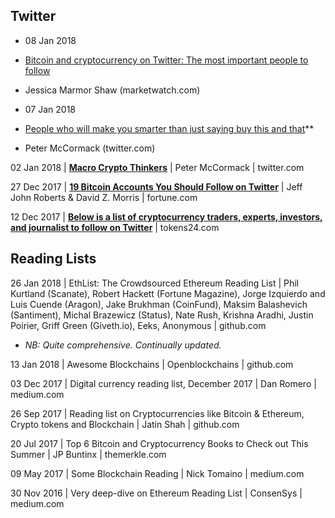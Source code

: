 
## Twitter

- 08 Jan 2018
- [Bitcoin and cryptocurrency on Twitter: The most important people to follow](https://www.marketwatch.com/story/bitcoin-and-cryptocurrency-on-twitter-the-most-important-people-to-follow-2017-12-04) 
- Jessica Marmor Shaw (marketwatch.com)

- 07 Jan 2018
- [People who will make you smarter than just saying buy this and that](https://twitter.com/search?q=twobitidiot%20realist&src=typd)** 
- Peter McCormack (twitter.com)

02 Jan 2018 | **[Macro Crypto Thinkers](https://twitter.com/whatbitcoindid/status/948227096316346368)** | Peter McCormack | twitter.com 

27 Dec 2017 | **[19 Bitcoin Accounts You Should Follow on Twitter](http://fortune.com/2017/12/27/bitcoin-twitter/)** | Jeff John Roberts & David Z. Morris | fortune.com

12 Dec 2017 | **[Below is a list of cryptocurrency traders, experts, investors, and journalist to follow on Twitter]()** | tokens24.com 

## Reading Lists

26 Jan 2018	| EthList: The Crowdsourced Ethereum Reading List | Phil Kurtland (Scanate), Robert Hackett (Fortune Magazine), Jorge Izquierdo and Luis Cuende (Aragon), Jake Brukhman (CoinFund), Maksim Balashevich (Santiment), Michal Brazewicz (Status), Nate Rush, Krishna Aradhi, Justin Poirier, Griff Green (Giveth.io), Eeks, Anonymous | github.com
- *NB: Quite comprehensive. Continually updated.*

13 Jan 2018 |	Awesome Blockchains | Openblockchains | github.com 

03 Dec 2017 |	Digital currency reading list, December 2017 | Dan Romero | medium.com 

26 Sep 2017 |	Reading list on Cryptocurrencies like Bitcoin & Ethereum, Crypto tokens and Blockchain | Jatin Shah | github.com

20 Jul 2017 |	Top 6 Bitcoin and Cryptocurrency Books to Check out This Summer | JP Buntinx | themerkle.com 

09 May 2017 | Some Blockchain Reading | Nick Tomaino | medium.com 

30 Nov 2016 |	Very deep-dive on Ethereum Reading List | ConsenSys | medium.com 
